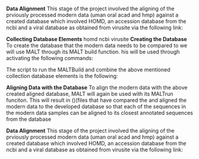 **Data Alignment**
This stage of the project involved the aligning of the prviously processed modern data (uman oral acad and hmp) against a created database which involved HOMD, an accession database from the ncbi and a viral database as obtained from virusite via the following link:

**Collecting Database Elements**
homd
ncbi
virusite
**Creating the Database**
To create the database that the modern data needs to be compared to we will use MALT through its MALT build function. his will be  used through activating the following commands:

The script to run the MALTBuild and combine the above mentioned collection database elements is the following:

**Aligning Data with the Database**
To align the modern data with the above created aligned database, MALT will again be used with its MALTrun funciton. This will result in ()(files that have compared the and aligned the modern data to the developed database so that each of the sequences in the modern data samples can be aligned to its closest annotated sequences from the database




**Data Alignment**
This stage of the project involved the aligning of the prviously processed modern data (uman oral acad and hmp) against a created database which involved HOMD, an accession database from the ncbi and a viral database as obtained from virusite via the following link:
